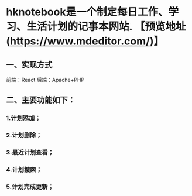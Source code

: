 # hknotebook是一个制定每日工作、学习、生活计划的记事本网站. 【预览地址(https://www.mdeditor.com/)】
## 一、实现方式
前端：React 
后端：Apache+PHP
## 二、主要功能如下：
### 1.计划添加；
### 2.计划删除；
### 3.最近计划查看；
### 4.计划搜索；
### 5.计划完成更新；


